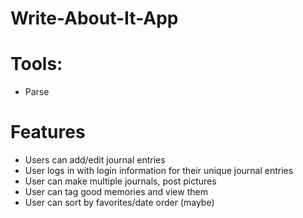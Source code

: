 # Write-About-It-App
# Tools:
- Parse

# Features
- Users can add/edit journal entries
- User logs in with login information for their unique journal entries
- User can make multiple journals, post pictures
- User can tag good memories and view them
- User can sort by favorites/date order (maybe)
